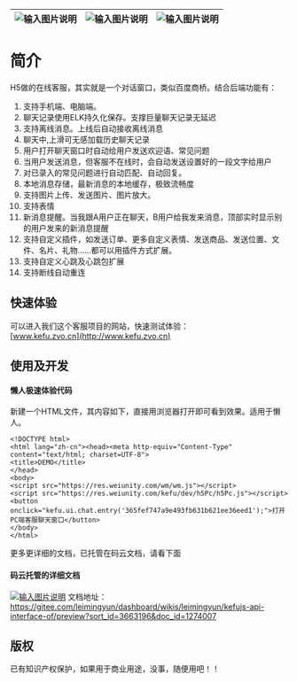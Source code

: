 
| ![输入图片说明](https://images.gitee.com/uploads/images/2021/0306/171845_27fa6313_429922.png "在这里输入图片标题")  |  ![输入图片说明](https://images.gitee.com/uploads/images/2021/0306/171852_eab00bf0_429922.png "在这里输入图片标题") | ![输入图片说明](https://images.gitee.com/uploads/images/2021/0306/172305_300ad448_429922.png "在这里输入图片标题") |
|---|---|---|

# 简介
H5做的在线客服，其实就是一个对话窗口，类似百度商桥。结合后端功能有：
1. 支持手机端、电脑端。
1. 聊天记录使用ELK持久化保存。支撑巨量聊天记录无延迟
1. 支持离线消息。上线后自动接收离线消息
1. 聊天中,上滑可无感加载历史聊天记录
1. 用户打开聊天窗口时自动给用户发送欢迎语、常见问题
1. 当用户发送消息，但客服不在线时，会自动发送设置好的一段文字给用户
1. 对已录入的常见问题进行自动匹配、自动回复。
1. 本地消息存储，最新消息的本地缓存，极致流畅度
1. 支持图片上传、发送图片、图片放大。
1. 支持表情
1. 新消息提醒。当我跟A用户正在聊天，B用户给我发来消息，顶部实时显示别的用户发来的新消息提醒
1. 支持自定义插件，如发送订单、更多自定义表情、发送商品、发送位置、文件、名片、礼物……都可以用插件方式扩展。
1. 支持自定义心跳及心跳包扩展
1. 支持断线自动重连


## 快速体验
可以进入我们这个客服项目的网站，快速测试体验：  
[www.kefu.zvo.cn](http://www.kefu.zvo.cn)

## 使用及开发
#### 懒人极速体验代码
新建一个HTML文件，其内容如下，直接用浏览器打开即可看到效果。适用于懒人。
````
<!DOCTYPE html>
<html lang="zh-cn"><head><meta http-equiv="Content-Type" content="text/html; charset=UTF-8">
<title>DEMO</title>
</head>
<body>
<script src="https://res.weiunity.com/wm/wm.js"></script>
<script src="https://res.weiunity.com/kefu/dev/h5Pc/h5Pc.js"></script>
<button onclick="kefu.ui.chat.entry('365fef747a9e493fb631b621ee36eed1');">打开PC端客服聊天窗口</button>
</body>
</html>
````
更多更详细的文档，已托管在码云文档，请看下面
#### 码云托管的详细文档
[![输入图片说明](http://cdn.weiunity.com/site/5348/news/8c53da0c730b4054b12f4ec629dbf7a5.png "在这里输入图片标题")](https://gitee.com/leimingyun/dashboard/wikis/leimingyun/kefujs-api-interface-of/preview?sort_id=3663196&doc_id=1274007)
文档地址：  
https://gitee.com/leimingyun/dashboard/wikis/leimingyun/kefujs-api-interface-of/preview?sort_id=3663196&doc_id=1274007


## 版权
已有知识产权保护，如果用于商业用途，没事，随便用吧！！